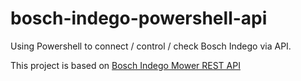 # bosch-indego-powershell-api

Using Powershell to connect / control / check Bosch Indego via API.

This project is based on [Bosch Indego Mower REST API](https://github.com/zazaz-de/iot-device-bosch-indego-controller/blob/master/PROTOCOL.md)
